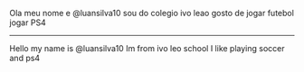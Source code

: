Ola meu nome e @luansilva10
sou do colegio ivo leao
gosto de jogar futebol jogar PS4
*****************************
Hello my name is @luansilva10
Im from ivo leo school
I like playing soccer and ps4
